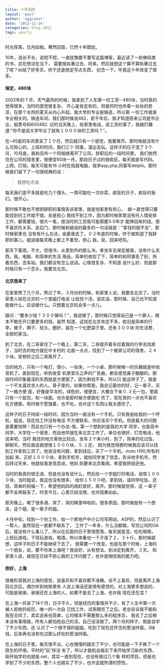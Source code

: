 ```yaml
---
title: 十年回顾 
layout: 'post'
author: 'eggcaker'
date: '2012-11-24'
categories: blog 2012
tags: yearly
---
```



时光荏苒，日月如梭。蓦然回首，已然十年蹉跎。

10年，说长不长，说短不短，一直犹豫要不要写这篇博客，最近读了一些佛经类的书，总在想活在当下，
莫要按执著过去、将来。然后就想这个算不算执著过去了呢？纠结了好多天，终于还是绝定写点东西， 纪念一下，毕竟这十年改变了很多。

#### 保定，480块

2002年的７月，天气最热的时候，我拿到了人生第一份工资--480块，当时真的觉得很多，当时的感觉很复杂，
开心是肯定有的，但是同时也伴着一丝丝的悲凉，在那个炎热的夏天从内心升起。我大学的专业是铸造，所以第
一份工作就是专业相关的。铸造车间，我们那时候说482，若干年后，我才知道原来公司是市企业，股票号码600482.
记的当天晚上，给家里电话，说工资的事了，我娘打趣道:"你不是说大学毕业了就有１０００块的工资吗？”。

在~45度的车间里呆了１个月，然后就只有一个感觉，我要离开。那时候就没有什么可担心的，上班的时间，我们三个
同事，溜出去玩。这样子的日子混了３个月，10月底，我和另外一个同相继离开了公司。辞职后的一段时间里，
我们依然住在公司的宿舍里，很便宜60块一月，那段日子过的很疯狂，每天就是写代码。上网，打球。每天可能有16
小时在捣鼓电脑，我学asp,php,同事写delphi。那时候我们留下了一句很经典的话：

> 我想吃点油

每天我们差不多就是吃几个馒头，一周可能吃一次炒菜，疯狂的日子，疯狂的我们。很开心。

那时候不敢也不想把辞职的事情告诉家里，就是怕家里有担心，　娘一直觉得只要能找到份工作就不错，总是担心
我找不到工作，因为那时候家里没有托人情安排工作，都需要钱，很大一笔，按当时的工资我可能需要3-5年才
能挣回来的钱。很不喜欢托关系、走后门，那时候和娘说的最多的一句话就是：“拿钱的就不去”，那时候家里也
没有有什么办法，由着我去了。０２年底的时候，终于娘知道了我辞职的事儿，姐说娘每天晚上都上不着觉，担心 我。说，回来吧先。

那天下着雨，不大，但很冷，从里到外的那么冷。爹坐车去保定接我，没有什么东西，我，电脑、和简单的生活
用品，简单的收拾了下，简单的和同事告了别，拎着东西，去车站。我们都没有怎么说话。心情很复杂，不知道 说什么好，但是那时候只有一个念头，我要去北京。

#### 北京我来了

在家里熬了几个月，熬过了年，３月份的时候，和家里人说，我要去北京了。当时家里人给在北京的一个堂姐打电话
让给找个活，说实话，那时候，自己也不知道能做什么，应该做什么。只想着北京机会多一点儿。

娘问：“要多少钱？３００够吗？”，我说够了，那时候只觉得自己是一个罪人，根本不敢在开口要更多的钱。虽然
知道，这钱在北京肯定不多。依旧是简单的行李，被子、褥子、枕头，圈好，装在一个化肥袋子里。还有３００块 的生活费，全部的家当。

到了北京，在二哥家住了一个晚上，第二天，二哥就开着车拉着我的行李去找房子，当时去的地方就在中关村的
北面一点点，找到了一个搬家公司的宿舍，２４０块。安顿好之后二哥离开了，

住的地方，只有一个电灯，很小，一张床，一个小桌，那时候唯一的乐趣就是听收音机了。直到现在，听到收音
机里音乐之声的广告曲，都会感觉鼻子酸酸的。那段时间印象最深的东西就是方便面了。因为剩钱不多，所以只
能这样子了，我是一个不太喜欢求人的人。骨子里的，如果你帮我，我会记着你的好，记一辈子。买了一箱方便
面，好像是华龙的，绿色的，很便宜，大概合下来０.３元一包，里面只有一个盐包，和一块面。也许是那时候方便面吃
伤了，现在真的一点也不喜欢吃方便面，有时候宁愿饿着，也不吃。也许这个东西让我太感伤了。

这样子的日子持续一段时间，因为当时一直没有一个手机，只有我爸给我的一个呼机，姐说，现在找工作没有电话
不方便联系，你应该买个手机。但是最大的问题是需要钱啊！而且也只有一个办法-借。第一个想到的是我的大学
同学，也是高中同学，大学在一个宿舍，而且他早就在来北京工作了。单位也很好，打完电话，他说来吧，当时
我住的地方离他比较远，坐车２个来小时，到了，简单的吃过饭，聊聊天，然后我说我想借１０００块，５.１还，
因为我觉得那时候我应该可以找到工作拿到工资了。他说没有问题，拿到钱后，买了一个手机，moto t190,所有的加起
来，正好１０００块，拿到手机号，就给同学发了信息，告诉他手机号，然后转过天来，他就给我发信息说，他妈 妈要来北京看病，希望我把钱还他。

当时的我真的很无语，但是也没有说什么，然后给一个学姐打的电话，说借１０００块，当时姐说，我这也没有很多，
给你１５００吧，拿到钱，请同学吃饭，还钱，简单的祝福一下，希望他妈妈的病赶紧好，离开。那时候就觉得，这
一辈子都不会再联系了。时至今日，心里已经没恨，也许因果如此。

那天晚上，喝了很多酒，哭了，哭的稀里哗啦的。很多原因，那时候就有一个想法，这个姐，是一辈子的姐。

４月中旬，找到一个份工作，给一个房地产中介公司写网站，ASP的，然后认识了一帮人，虽然现在一直都不联系了，
工作了一年多，什么活都做，写完公司的OA后，就没有什么事儿了，所以在后面的日子里很堕落，每天就是混，吃吃喝喝，
上班玩游戏，下班玩游戏，喝酒，所以体重也一下子涨了２，３十斤。那时候就想，这样子的日子不能继续下去了，
我需要一个改变。也是在那个时候，上海的一个朋友，说，要不你来上海吧？我说好，从有想法，到决定到离开，３天。
和家里人说，娘现在已经不担心我的工作问题了，也许是相信我的能力吧。

#### 侬好，上海

很难形容我对上海的感觉，说喜欢和不喜欢都不准确。谈不上喜欢，但是离开上海回北京后，偶尔听到地铁里有
人说上海话还是很有感觉的。对上海更多想说的，可能是谢谢，谢谢还在上海的人，如果不是去了上海，也许我 现在还在混？

在上海一共呆了14个月，日子不久，但是经历的事情并不少，有了人生中第一次被人拒绝的经历，唯一的一次自
己找工作，试用期完了之后，老总告诉我不能和我签合同了。其实说来也简单，公司根本不需要那么多的程序员，
我去了之后根本没有事情做，所有人都怕抢自己的活，自己没活做了。两个月的样子，倒是自学了不少东西，还
认识了一个很不错的姐姐。吃到了现在还怀念的葱油拌面，3块钱，后来再也没有吃过那么好吃的葱油拌面。

在上海的日子里，每天很平淡，心也慢慢的踏实了不少，也可能是一下子换了一个陌生的环境，平时的”玩“伴没
有了，所以才能机会踏实下来开始学习新的东西，刚开始学的也就是.net，其实一直到现在，也没有做过几个象
样的项目。但是也学到了不少的东西，整个人也踏实了不少，也许这就所谓的惯性。

